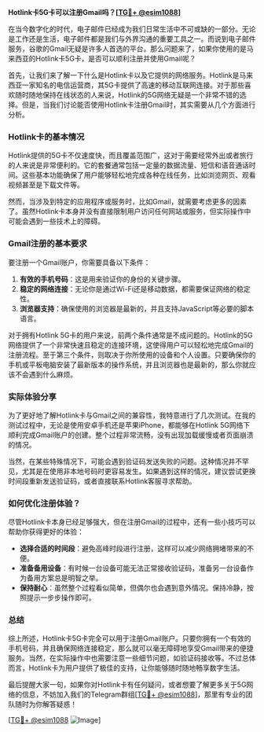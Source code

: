 **Hotlink卡5G卡可以注册Gmail吗？[[TG💪+ @esim1088](https://t.me/s/esim1088)]**

在当今数字化的时代，电子邮件已经成为我们日常生活中不可或缺的一部分。无论是工作还是生活，电子邮件都是我们与外界沟通的重要工具之一。而说到电子邮件服务，谷歌的Gmail无疑是许多人首选的平台。那么问题来了，如果你使用的是马来西亚的Hotlink卡5G卡，是否可以顺利注册并使用Gmail呢？

首先，让我们来了解一下什么是Hotlink卡以及它提供的网络服务。Hotlink是马来西亚一家知名的电信运营商，其5G卡提供了高速的移动互联网连接。对于那些喜欢随时随地保持在线状态的人来说，Hotlink的5G网络无疑是一个非常不错的选择。但是，当我们讨论能否使用Hotlink卡注册Gmail时，其实需要从几个方面进行分析。

### Hotlink卡的基本情况

Hotlink提供的5G卡不仅速度快，而且覆盖范围广，这对于需要经常外出或者旅行的人来说是非常便利的。它的套餐通常包括一定量的数据流量、短信和语音通话时间。这些基本功能确保了用户能够轻松地完成各种在线任务，比如浏览网页、观看视频甚至是下载文件等。

然而，当涉及到特定的应用程序或服务时，比如Gmail，就需要考虑更多的因素了。虽然Hotlink卡本身并没有直接限制用户访问任何网站或服务，但实际操作中可能会遇到一些技术上的障碍。

### Gmail注册的基本要求

要注册一个Gmail账户，你需要具备以下条件：
1. **有效的手机号码**：这是用来验证你的身份的关键步骤。
2. **稳定的网络连接**：无论你是通过Wi-Fi还是移动数据，都需要保证网络的稳定性。
3. **浏览器支持**：确保使用的浏览器是最新的，并且支持JavaScript等必要的脚本语言。

对于拥有Hotlink 5G卡的用户来说，前两个条件通常是不成问题的。Hotlink的5G网络提供了一个非常快速且稳定的连接环境，这使得用户可以轻松地完成Gmail的注册流程。至于第三个条件，则取决于你所使用的设备和个人设置。只要确保你的手机或平板电脑安装了最新版本的操作系统，并且浏览器也是最新的，那么你就应该不会遇到什么麻烦。

### 实际体验分享

为了更好地了解Hotlink卡与Gmail之间的兼容性，我特意进行了几次测试。在我的测试过程中，无论是使用安卓手机还是苹果iPhone，都能够在Hotlink 5G网络下顺利完成Gmail账户的创建。整个过程非常流畅，没有出现加载缓慢或者页面崩溃的情况。

当然，在某些特殊情况下，可能会遇到验证码发送失败的问题。这种情况并不罕见，尤其是在使用非本地号码时更容易发生。如果遇到这样的情况，建议尝试更换时间段重新发送验证码，或者直接联系Hotlink客服寻求帮助。

### 如何优化注册体验？

尽管Hotlink卡本身已经足够强大，但在注册Gmail的过程中，还有一些小技巧可以帮助你获得更好的体验：
- **选择合适的时间段**：避免高峰时段进行注册，这样可以减少网络拥堵带来的不便。
- **准备备用设备**：有时候一台设备可能无法正常接收验证码，准备另一台设备作为备用方案总是明智之举。
- **保持耐心**：虽然整个过程看似简单，但偶尔也会遇到意外情况。保持冷静，按照提示一步步操作即可。

### 总结

综上所述，Hotlink卡5G卡完全可以用于注册Gmail账户。只要你拥有一个有效的手机号码，并且确保网络连接稳定，那么就可以毫无障碍地享受Gmail带来的便捷服务。当然，在实际操作中也需要注意一些细节问题，如验证码接收等。不过总体而言，Hotlink卡为用户提供了极佳的支持，让你能够随时随地畅享数字生活。

最后提醒大家一句，如果你对Hotlink卡有任何疑问，或者想要了解更多关于5G网络的信息，不妨加入我们的Telegram群组[[TG💪+ @esim1088](https://t.me/s/esim1088)]，那里有专业的团队随时为你解答疑惑！

[[TG💪+ @esim1088](https://t.me/s/esim1088) ![Image](https://i.postimg.cc/4NQfJmqS/Snipaste-2025-05-13-00-14-12.png)]